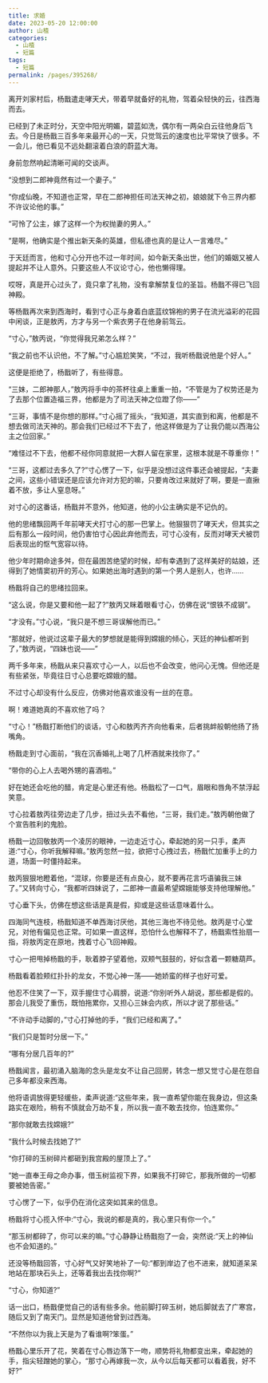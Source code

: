 ```yaml
---
title: 求婚
date: 2023-05-20 12:00:00
author: 山楂
categories: 
  - 山楂
  - 短篇
tags: 
  - 短篇
permalink: /pages/395268/
---
```

                                                                         
离开刘家村后，杨戬遣走哮天犬，带着早就备好的礼物，驾着朵轻快的云，往西海而去。<!-- more -->

已经到了未正时分，天空中阳光明媚，碧蓝如洗，偶尔有一两朵白云往他身后飞去。今日是杨戬三百多年来最开心的一天，只觉驾云的速度也比平常快了很多。不一会儿，他已看见不远处翻滚着白浪的蔚蓝大海。

身前忽然响起清晰可闻的交谈声。

“没想到二郎神竟然有过一个妻子。”

“你成仙晚，不知道也正常，早在二郎神担任司法天神之初，娘娘就下令三界内都不许议论他的事。”

“可怜了公主，嫁了这样一个为权抛妻的男人。”

“是啊，他确实是个推出新天条的英雄，但私德也真的是让人一言难尽。”

于天廷而言，他和寸心分开也不过一年时间，如今新天条出世，他们的婚姻又被人提起并不让人意外。只要这些人不议论寸心，他也懒得理。

哎呀，真是开心过头了，竟只拿了礼物，没有拿解禁复位的圣旨。杨戬不得已飞回神殿。

等杨戬再次来到西海时，看到寸心正与身着白底蓝纹锦袍的男子在流光溢彩的花园中闲谈，正是敖丙，方才与另一个紫衣男子在他身前驾云。

“寸心，”敖丙说，“你觉得我兄弟怎么样？”

“我之前也不认识他，不了解。”寸心尴尬笑笑，“不过，我听杨戬说他是个好人。”

这便是拒绝了，杨戬听了，有些得意。

“三妹，二郎神那人，”敖丙将手中的茶杯往桌上重重一拍，“不管是为了权势还是为了去那个位置造福三界，他都是为了司法天神之位蹬了你——”

“三哥，事情不是你想的那样。”寸心摇了摇头，“我知道，其实直到和离，他都是不想去做司法天神的。那会我们已经过不下去了，他这样做是为了让我仍能以西海公主之位回家。”

“难怪过不下去，他都不经你同意就把一大群人留在家里，这根本就是不尊重你！”

“三哥，这都过去多久了?”寸心愣了一下，似乎是没想过这件事还会被提起，“夫妻之间，这些小错误还是应该允许对方犯的嘛，只要肯改过来就好了啊，要是一直揪着不放，多让人窒息呀。”

对寸心的这番话，杨戬并不意外，他知道，他的小公主确实是不记仇的。

他的思绪飘回两千年前哮天犬打寸心的那一巴掌上。他狠狠罚了哮天犬，但其实之后有那么一段时间，他仍害怕寸心因此弃他而去，可寸心没有，反而对哮天犬被罚后表现出的怄气宽容以待。

他少年时期命途多舛，但在最困苦绝望的时候，却有幸遇到了这样美好的姑娘，还得到了她情窦初开的芳心。如果她出海时遇到的第一个男人是别人，也许……

杨戬将自己的思绪拉回来。

“这么说，你是又要和他一起了?”敖丙又眯着眼看寸心，仿佛在说“恨铁不成钢”。

“才没有。”寸心说，“我只是不想三哥误解他而已。”

“那就好，他说过这辈子最大的梦想就是能得到嫦娥的倾心，天廷的神仙都听到了，”敖丙说，“四妹也说——”

两千多年来，杨戬从来只喜欢寸心一人，以后也不会改变，他问心无愧。但他还是有些紧张，毕竟往日寸心总要吃嫦娥的醋。

不过寸心却没有什么反应，仿佛对他喜欢谁没有一丝的在意。

啊！难道她真的不喜欢他了吗？

“寸心！”杨戬打断他们的谈话，寸心和敖丙齐齐向他看来，后者挑衅般朝他扬了扬嘴角。

杨戬走到寸心面前，“我在沉香婚礼上喝了几杯酒就来找你了。”

“带你的心上人去喝外甥的喜酒啦。”

好在她还会吃他的醋，肯定是心里还有他。杨戬松了一口气，眉眼和唇角不禁浮起笑意。

寸心拉着敖丙往旁边走了几步，扭过头去不看他，“三哥，我们走。”敖丙朝他做了个宣告胜利的鬼脸。

杨戬一边回敬敖丙一个凌厉的眼神，一边走近寸心，牵起她的另一只手，柔声道:“寸心，你听我解释嘛。”敖丙忽然一拉，欲把寸心拽过去，杨戬忙加重手上的力道，场面一时僵持起来。

敖丙狠狠地瞪着他，“混球，你要是还有点良心，就不要再花言巧语骗我三妹了。”又转向寸心，“我都听四妹说了，二郎神一直最希望嫦娥能够支持他理解他。”

寸心垂下头，仿佛在想这些话是真是假，抑或是这些话意味着什么。

四海同气连枝，杨戬知道不单西海讨厌他，其他三海也不待见他。敖丙是寸心堂兄，对他有偏见也正常。可如果一直这样，恐怕什么也解释不了，杨戬索性抬扇一指，将敖丙定在原地，拽着寸心飞回神殿。

寸心一把甩掉杨戬的手，耿着脖子望着他，双颊气鼓鼓的，好似含着一颗糖葫芦。

杨戬看着脸颊红扑扑的龙女，不觉心神一荡——她娇蛮的样子也好可爱。

他忍不住笑了一下，双手握住寸心肩膀，说道:“你别听外人胡说，那些都是假的。那会儿我受了重伤，既怕拖累你，又担心三妹会内疚，所以才说了那些话。”

“不许动手动脚的，”寸心打掉他的手，“我们已经和离了。”

“我们只是暂时分居一下。”

“哪有分居几百年的?”

杨戬闻言，最初涌入脑海的念头是龙女不让自己回房，转念一想又觉寸心是在怨自己多年都没来西海。

他将语调放得更轻缓些，柔声说道:“这些年来，我一直希望你能在我身边，但这条路实在艰险，稍有不慎就会万劫不复，所以我一直不敢去找你，怕连累你。”

“那你就敢去找嫦娥?”

“我什么时候去找她了?”

“你打碎的玉树碎片都砸到我宫殿的屋顶上了。”

“她一直奉王母之命办事，借玉树监视下界，如果我不打碎它，那我所做的一切都要被她告密。”

寸心愣了一下，似乎仍在消化这突如其来的信息。

杨戬将寸心揽入怀中:“寸心，我说的都是真的，我心里只有你一个。”

“那玉树都碎了，你可以来的嘛。”寸心静静让杨戬抱了一会，突然说:“天上的神仙也不会知道的。”

还没等杨戬回答，寸心好气又好笑地补了一句:“都到岸边了也不进来，就知道呆呆地站在那块石头上，还等着我出去找你啊?”

“寸心，你知道?”

话一出口，杨戬便觉自己的话有些多余。他前脚打碎玉树，她后脚就去了广寒宫，随后又到了南天门。显然是知道他曾到过西海。

“不然你以为我上天是为了看谁啊?笨蛋。”

杨戬心里乐开了花，笑着在寸心唇边落下一吻，顺势将礼物都变出来，牵起她的手，指尖轻蹭她的掌心，“那寸心再嫁我一次，从今以后每天都可以看着我，好不好?”
